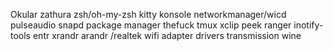 Okular
zathura
zsh/oh-my-zsh
kitty
konsole
networkmanager/wicd
pulseaudio
snapd package manager
thefuck
tmux
xclip
peek
ranger
inotify-tools
entr
xrandr
arandr
/realtek wifi adapter drivers
transmission
wine
